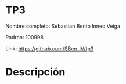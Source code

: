 # TP3

Nombre completo: Sebastian Bento Inneo Veiga

Padron: 100998

Link: https://github.com/SBen-IV/tp3

# Descripción

